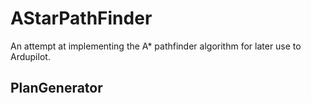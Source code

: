 # AStarPathFinder
An attempt at implementing the A* pathfinder algorithm for later use to Ardupilot. 

## PlanGenerator


